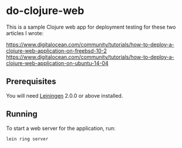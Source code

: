 # do-clojure-web

This is a sample Clojure web app for deployment testing for these two articles I wrote:

<https://www.digitalocean.com/community/tutorials/how-to-deploy-a-clojure-web-application-on-freebsd-10-2>
<https://www.digitalocean.com/community/tutorials/how-to-deploy-a-clojure-web-application-on-ubuntu-14-04>

## Prerequisites

You will need [Leiningen][] 2.0.0 or above installed.

[leiningen]: https://github.com/technomancy/leiningen

## Running

To start a web server for the application, run:

    lein ring server
